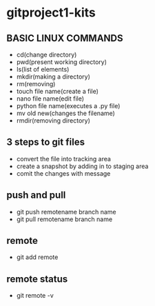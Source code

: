 # gitproject1-kits
## BASIC LINUX COMMANDS
- cd(change directory)
- pwd(present working directory)
- ls(list of elements)
- mkdir(making a directory)
- rm(removing)
- touch file name(create a file)
- nano file name(edit file)
- python file name(executes a .py file)
- mv old new(changes the filename)
- rmdir(removing directory)
## 3 steps to git files
- convert the file into tracking area
- create a snapshot by adding in to staging area
- comit the changes with message
## push and pull
- git push remotename branch name
- git pull remotename branch name
## remote
- git add remote
## remote status
- git remote -v
